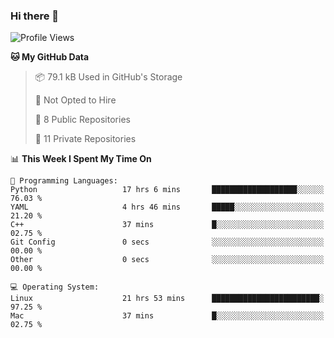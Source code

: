 ### Hi there 👋

<!--
**huayuan4396/huayuan4396** is a ✨ _special_ ✨ repository because its `README.md` (this file) appears on your GitHub profile.

Here are some ideas to get you started:

- 🔭 I’m currently working on ...
- 🌱 I’m currently learning ...
- 👯 I’m looking to collaborate on ...
- 🤔 I’m looking for help with ...
- 💬 Ask me about ...
- 📫 How to reach me: ...
- 😄 Pronouns: ...
- ⚡ Fun fact: ...
-->

<!--START_SECTION:waka-->
![Profile Views](http://img.shields.io/badge/Profile%20Views-1-blue)

**🐱 My GitHub Data** 

> 📦 79.1 kB Used in GitHub's Storage 
 > 
> 🚫 Not Opted to Hire
 > 
> 📜 8 Public Repositories 
 > 
> 🔑 11 Private Repositories 
 > 
📊 **This Week I Spent My Time On** 

```text
💬 Programming Languages: 
Python                   17 hrs 6 mins       ███████████████████░░░░░░   76.03 % 
YAML                     4 hrs 46 mins       █████░░░░░░░░░░░░░░░░░░░░   21.20 % 
C++                      37 mins             █░░░░░░░░░░░░░░░░░░░░░░░░   02.75 % 
Git Config               0 secs              ░░░░░░░░░░░░░░░░░░░░░░░░░   00.00 % 
Other                    0 secs              ░░░░░░░░░░░░░░░░░░░░░░░░░   00.00 % 

💻 Operating System: 
Linux                    21 hrs 53 mins      ████████████████████████░   97.25 % 
Mac                      37 mins             █░░░░░░░░░░░░░░░░░░░░░░░░   02.75 % 
```


<!--END_SECTION:waka-->
